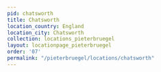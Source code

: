 ```yaml
---
pid: chatsworth
title: Chatsworth
location_country: England
location_city: Chatsworth
collection: locations_pieterbruegel
layout: locationpage_pieterbruegel
order: '07'
permalink: "/pieterbruegel/locations/chatsworth"
---
```

